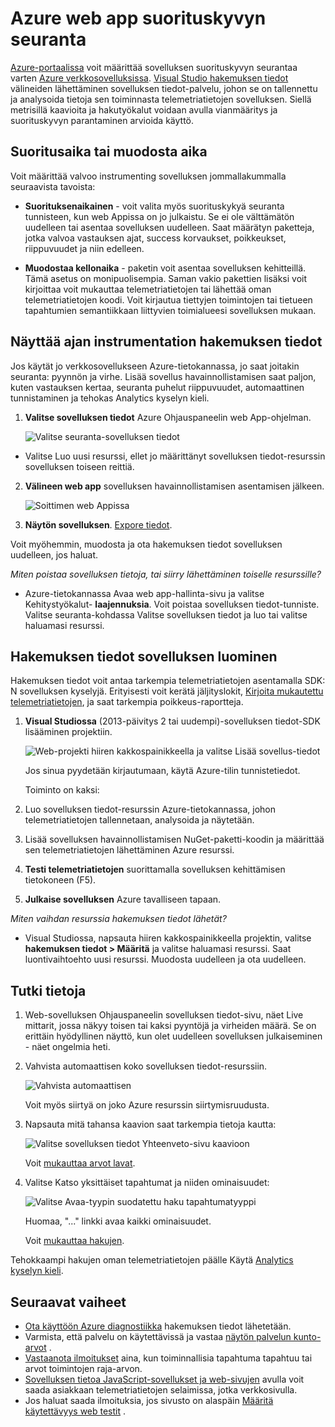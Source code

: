 <properties
    pageTitle="Seurata Azure web app | Microsoft Azure"
    description="Sovelluksen suorituskyvyn Azure-verkkosovelluksissa. Kaavion kuormituksen ja vastaus aikaa, riippuvuustiedot ja määrittämään ilmoituksia suorituskykyyn."
    services="application-insights"
    documentationCenter=".net"
    authors="alancameronwills"
    manager="douge"/>

<tags
    ms.service="azure-portal"
    ms.workload="na"
    ms.tgt_pltfrm="na"
    ms.devlang="na"
    ms.topic="article"
    ms.date="10/24/2016"
    ms.author="awills"/>

# <a name="monitor-azure-web-app-performance"></a>Azure web app suorituskyvyn seuranta

[Azure-portaalissa](https://portal.azure.com) voit määrittää sovelluksen suorituskyvyn seurantaa varten [Azure verkkosovelluksissa](../app-service-web/app-service-web-overview.md). [Visual Studio hakemuksen tiedot](app-insights-overview.md) välineiden lähettäminen sovelluksen tiedot-palvelu, johon se on tallennettu ja analysoida tietoja sen toiminnasta telemetriatietojen sovelluksen. Siellä metrisillä kaavioita ja hakutyökalut voidaan avulla vianmääritys ja suorituskyvyn parantaminen arvioida käyttö.

## <a name="run-time-or-build-time"></a>Suoritusaika tai muodosta aika

Voit määrittää valvoo instrumenting sovelluksen jommallakummalla seuraavista tavoista:

* **Suorituksenaikainen** - voit valita myös suorituskykyä seuranta tunnisteen, kun web Appissa on jo julkaistu. Se ei ole välttämätön uudelleen tai asentaa sovelluksen uudelleen. Saat määrätyn paketteja, jotka valvoa vastauksen ajat, success korvaukset, poikkeukset, riippuvuudet ja niin edelleen. 
 
* **Muodostaa kellonaika** - paketin voit asentaa sovelluksen kehitteillä. Tämä asetus on monipuolisempia. Saman vakio pakettien lisäksi voit kirjoittaa voit mukauttaa telemetriatietojen tai lähettää oman telemetriatietojen koodi. Voit kirjautua tiettyjen toimintojen tai tietueen tapahtumien semantiikkaan liittyvien toimialueesi sovelluksen mukaan. 

## <a name="run-time-instrumentation-with-application-insights"></a>Näyttää ajan instrumentation hakemuksen tiedot

Jos käytät jo verkkosovellukseen Azure-tietokannassa, jo saat joitakin seuranta: pyynnön ja virhe. Lisää sovellus havainnollistamisen saat paljon, kuten vastauksen kertaa, seuranta puhelut riippuvuudet, automaattinen tunnistaminen ja tehokas Analytics kyselyn kieli. 

1. **Valitse sovelluksen tiedot** Azure Ohjauspaneelin web App-ohjelman.

    ![Valitse seuranta-sovelluksen tiedot](./media/app-insights-azure-web-apps/05-extend.png)

 * Valitse Luo uusi resurssi, ellet jo määrittänyt sovelluksen tiedot-resurssin sovelluksen toiseen reittiä.

2. **Välineen web app** sovelluksen havainnollistamisen asentamisen jälkeen. 

    ![Soittimen web Appissa](./media/app-insights-azure-web-apps/restart-web-app-for-insights.png)

3. **Näytön sovelluksen**.  [Expore tiedot](#explore-the-data).

Voit myöhemmin, muodosta ja ota hakemuksen tiedot sovelluksen uudelleen, jos haluat.

*Miten poistaa sovelluksen tietoja, tai siirry lähettäminen toiselle resurssille?*

* Azure-tietokannassa Avaa web app-hallinta-sivu ja valitse Kehitystyökalut- **laajennuksia**. Voit poistaa sovelluksen tiedot-tunniste. Valitse seuranta-kohdassa Valitse sovelluksen tiedot ja luo tai valitse haluamasi resurssi.

## <a name="build-the-app-with-application-insights"></a>Hakemuksen tiedot sovelluksen luominen

Hakemuksen tiedot voit antaa tarkempia telemetriatietojen asentamalla SDK: N sovelluksen kyselyjä. Erityisesti voit kerätä jäljityslokit, [Kirjoita mukautettu telemetriatietojen](../application-insights/app-insights-api-custom-events-metrics.md), ja saat tarkempia poikkeus-raportteja.

1. **Visual Studiossa** (2013-päivitys 2 tai uudempi)-sovelluksen tiedot-SDK lisääminen projektiin.

    ![Web-projekti hiiren kakkospainikkeella ja valitse Lisää sovellus-tiedot](./media/app-insights-azure-web-apps/03-add.png)

    Jos sinua pyydetään kirjautumaan, käytä Azure-tilin tunnistetiedot.

    Toiminto on kaksi:

 1. Luo sovelluksen tiedot-resurssin Azure-tietokannassa, johon telemetriatietojen tallennetaan, analysoida ja näytetään.
 2. Lisää sovelluksen havainnollistamisen NuGet-paketti-koodin ja määrittää sen telemetriatietojen lähettäminen Azure resurssi.

2. **Testi telemetriatietojen** suorittamalla sovelluksen kehittämisen tietokoneen (F5).

3. **Julkaise sovelluksen** Azure tavalliseen tapaan. 


*Miten vaihdan resurssia hakemuksen tiedot lähetät?*

* Visual Studiossa, napsauta hiiren kakkospainikkeella projektin, valitse **hakemuksen tiedot > Määritä** ja valitse haluamasi resurssi. Saat luontivaihtoehto uusi resurssi. Muodosta uudelleen ja ota uudelleen.

## <a name="explore-the-data"></a>Tutki tietoja

1. Web-sovelluksen Ohjauspaneelin sovelluksen tiedot-sivu, näet Live mittarit, jossa näkyy toisen tai kaksi pyyntöjä ja virheiden määrä. Se on erittäin hyödyllinen näyttö, kun olet uudelleen sovelluksen julkaiseminen - näet ongelmia heti.

2. Vahvista automaattisen koko sovelluksen tiedot-resurssiin.

    
    ![Vahvista automaattisen](./media/app-insights-azure-web-apps/view-in-application-insights.png)

    Voit myös siirtyä on joko Azure resurssin siirtymisruudusta.

2. Napsauta mitä tahansa kaavion saat tarkempia tietoja kautta:

    ![Valitse sovelluksen tiedot Yhteenveto-sivu kaavioon](./media/app-insights-azure-web-apps/07-dependency.png)

    Voit [mukauttaa arvot lavat](../application-insights/app-insights-metrics-explorer.md).

3. Valitse Katso yksittäiset tapahtumat ja niiden ominaisuudet:

    ![Valitse Avaa-tyypin suodatettu haku tapahtumatyyppi](./media/app-insights-azure-web-apps/08-requests.png)

    Huomaa, "..." linkki avaa kaikki ominaisuudet.

    Voit [mukauttaa hakujen](../application-insights/app-insights-diagnostic-search.md).

Tehokkaampi hakujen oman telemetriatietojen päälle Käytä [Analytics kyselyn kieli](../application-insights/app-insights-analytics-tour.md).





## <a name="next-steps"></a>Seuraavat vaiheet

* [Ota käyttöön Azure diagnostiikka](app-insights-azure-diagnostics.md) hakemuksen tiedot lähetetään.
* Varmista, että palvelu on käytettävissä ja vastaa [näytön palvelun kunto-arvot](../monitoring-and-diagnostics/insights-how-to-customize-monitoring.md) .
* [Vastaanota ilmoitukset](../monitoring-and-diagnostics/insights-receive-alert-notifications.md) aina, kun toiminnallisia tapahtuma tapahtuu tai arvot toimintojen raja-arvon.
* [Sovelluksen tietoa JavaScript-sovellukset ja web-sivujen](app-insights-web-track-usage.md) avulla voit saada asiakkaan telemetriatietojen selaimissa, jotka verkkosivulla.
* Jos haluat saada ilmoituksia, jos sivusto on alaspäin [Määritä käytettävyys web testit](app-insights-monitor-web-app-availability.md) .
